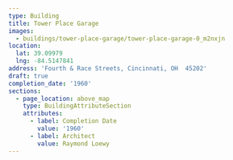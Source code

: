 ```yaml
---
type: Building
title: Tower Place Garage
images:
  - buildings/tower-place-garage/tower-place-garage-0_m2nxjn
location:
  lat: 39.09979
  lng: -84.5147841
address: 'Fourth & Race Streets, Cincinnati, OH  45202'
draft: true
completion_date: '1960'
sections:
  - page_location: above_map
    type: BuildingAttributeSection
    attributes:
      - label: Completion Date
        value: '1960'
      - label: Architect
        value: Raymond Loewy
---
```

